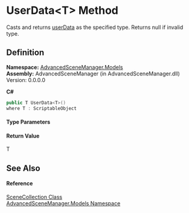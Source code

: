 # UserData&lt;T&gt; Method


Casts and returns <a href="P_AdvancedSceneManager_Models_SceneCollection_userData">userData</a> as the specified type. Returns null if invalid type.



## Definition
**Namespace:** <a href="N_AdvancedSceneManager_Models">AdvancedSceneManager.Models</a>  
**Assembly:** AdvancedSceneManager (in AdvancedSceneManager.dll) Version: 0.0.0.0

**C#**
``` C#
public T UserData<T>()
where T : ScriptableObject

```



#### Type Parameters
<dl><dt /><dd /></dl>

#### Return Value
T

## See Also


#### Reference
<a href="T_AdvancedSceneManager_Models_SceneCollection">SceneCollection Class</a>  
<a href="N_AdvancedSceneManager_Models">AdvancedSceneManager.Models Namespace</a>  
